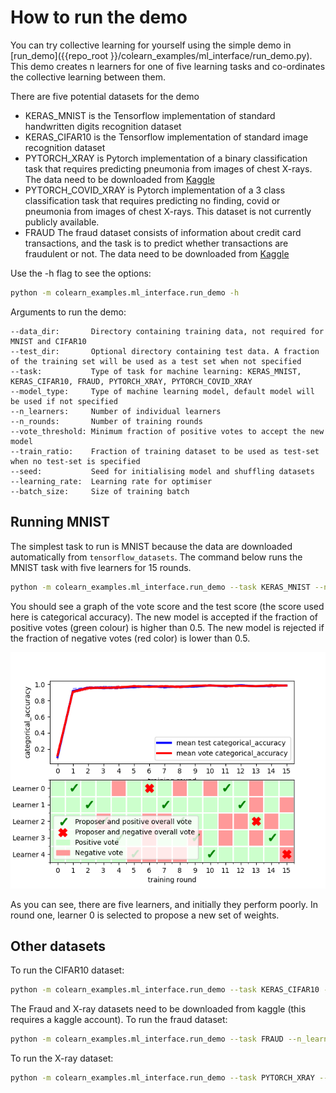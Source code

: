# How to run the demo

You can try collective learning for yourself using the simple demo in [run_demo]({{repo_root }}/colearn_examples/ml_interface/run_demo.py). 
This demo creates n learners for one of five learning tasks and co-ordinates the collective learning between them.

There are five potential datasets for the demo

* KERAS_MNIST is the Tensorflow implementation of standard handwritten digits recognition dataset
* KERAS_CIFAR10 is the Tensorflow implementation of standard image recognition dataset
* PYTORCH_XRAY is Pytorch implementation of a binary classification task that requires predicting pneumonia from images of chest X-rays. 
  The data need to be downloaded from [Kaggle](https://www.kaggle.com/paultimothymooney/chest-xray-pneumonia)
* PYTORCH_COVID_XRAY is Pytorch implementation of a 3 class classification task that requires predicting no finding, covid or pneumonia from images of chest X-rays. 
  This dataset is not currently publicly available.
* FRAUD The fraud dataset consists of information about credit card transactions, and the task is to predict whether 
  transactions are fraudulent or not. 
  The data need to be downloaded from [Kaggle](https://www.kaggle.com/c/ieee-fraud-detection)

Use the -h flag to see the options:
```bash
python -m colearn_examples.ml_interface.run_demo -h
```

Arguments to run the demo:
```
--data_dir:       Directory containing training data, not required for MNIST and CIFAR10
--test_dir:       Optional directory containing test data. A fraction of the training set will be used as a test set when not specified
--task:           Type of task for machine learning: KERAS_MNIST, KERAS_CIFAR10, FRAUD, PYTORCH_XRAY, PYTORCH_COVID_XRAY
--model_type:     Type of machine learning model, default model will be used if not specified
--n_learners:     Number of individual learners
--n_rounds:       Number of training rounds
--vote_threshold: Minimum fraction of positive votes to accept the new model
--train_ratio:    Fraction of training dataset to be used as test-set when no test-set is specified
--seed:           Seed for initialising model and shuffling datasets
--learning_rate:  Learning rate for optimiser
--batch_size:     Size of training batch
```

## Running MNIST
The simplest task to run is MNIST because the data are downloaded automatically from `tensorflow_datasets`.
The command below runs the MNIST task with five learners for 15 rounds.
```bash
python -m colearn_examples.ml_interface.run_demo --task KERAS_MNIST --n_learners 5 --n_rounds 15
```
You should see a graph of the vote score and the test score (the score used here is categorical accuracy).
The new model is accepted if the fraction of positive votes (green colour) is higher than 0.5. 
The new model is rejected if the fraction of negative votes (red color) is lower than 0.5. 

![Alt text](images/mnist_plot.png?raw=true "Collective learning graph")

As you can see, there are five learners, and initially they perform poorly.
In round one, learner 0 is selected to propose a new set of weights.

## Other datasets
To run the CIFAR10 dataset:
```bash
python -m colearn_examples.ml_interface.run_demo --task KERAS_CIFAR10 --n_learners 5 --n_rounds 15
```
The Fraud and X-ray datasets need to be downloaded from kaggle (this requires a kaggle account).
To run the fraud dataset:
```bash
python -m colearn_examples.ml_interface.run_demo --task FRAUD --n_learners 5 --n_rounds 15 --data_dir ./data/fraud
```
To run the X-ray dataset:
```bash
python -m colearn_examples.ml_interface.run_demo --task PYTORCH_XRAY --n_learners 5 --n_rounds 15 --data_dir ./data/xray
```

